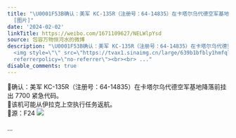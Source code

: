 ```yaml
---
title: "\U0001F53B确认：美军 KC-135R（注册号：64-14835）在卡塔尔乌代德空军基地降落前挂出 7700 紧急代码。\U0001F53B该机可能从伊拉克上空执行任务返航。\U0001F53B源：F24
  [图片]"
date: '2024-02-02'
linkTitle: https://weibo.com/1671109627/NELWlpYsd
source: 包容万物恒河水的微博
description: "\U0001F53B确认：美军 KC-135R（注册号：64-14835）在卡塔尔乌代德空军基地降落前挂出 7700 紧急代码。<br>\U0001F53B该机可能从伊拉克上空执行任务返航。<br>\U0001F53B源：F24
  <img style=\"\" src=\"https://tvax1.sinaimg.cn/large/639b1bfbly1hmfql67a4fj20yi18hgzm.jpg\"
  referrerpolicy=\"no-referrer\"><br><br> ..."
disable_comments: true
---
```

🔻确认：美军 KC-135R（注册号：64-14835）在卡塔尔乌代德空军基地降落前挂出 7700 紧急代码。<br>🔻该机可能从伊拉克上空执行任务返航。<br>🔻源：F24 <img style="" src="https://tvax1.sinaimg.cn/large/639b1bfbly1hmfql67a4fj20yi18hgzm.jpg" referrerpolicy="no-referrer"><br><br> ...